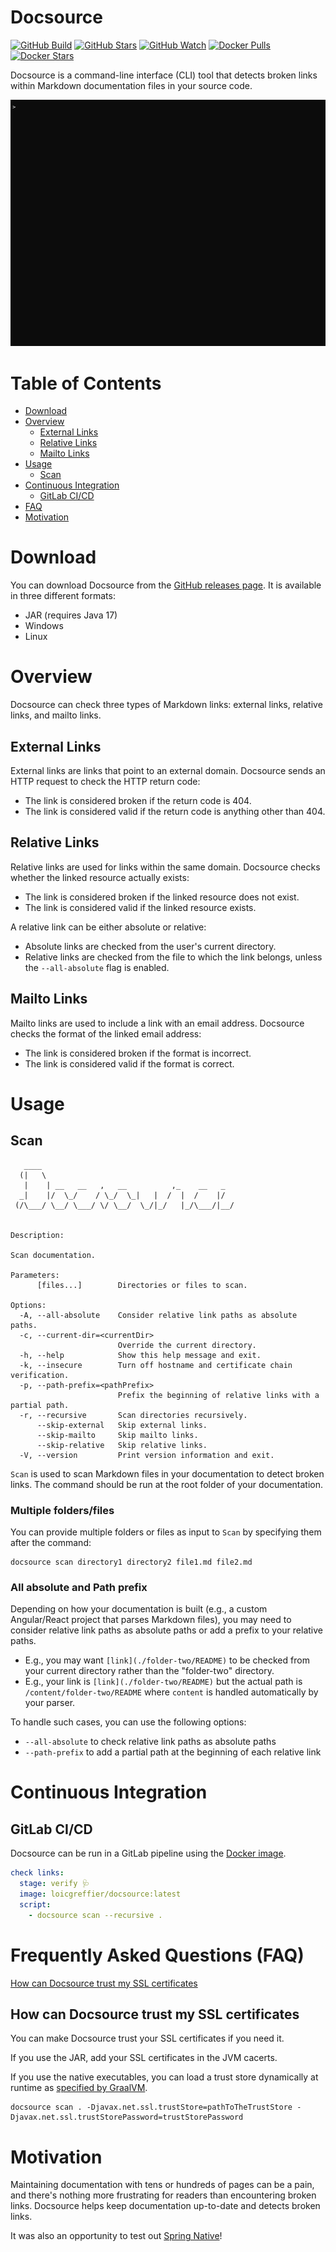 # Docsource

[![GitHub Build](https://img.shields.io/github/actions/workflow/status/loicgreffier/docsource/continuous_integration.yml?branch=main&logo=github&style=for-the-badge)](https://github.com/loicgreffier/docsource/actions/workflows/continuous_integration.yml)
[![GitHub Stars](https://img.shields.io/github/stars/loicgreffier/docsource?logo=github&style=for-the-badge)](https://github.com/loicgreffier/docsource)
[![GitHub Watch](https://img.shields.io/github/watchers/loicgreffier/docsource?logo=github&style=for-the-badge)](https://github.com/loicgreffier/docsource)
[![Docker Pulls](https://img.shields.io/docker/pulls/loicgreffier/docsource?label=Pulls&logo=docker&style=for-the-badge)](https://hub.docker.com/r/loicgreffier/docsource/tags)
[![Docker Stars](https://img.shields.io/docker/stars/loicgreffier/docsource?label=Stars&logo=docker&style=for-the-badge)](https://hub.docker.com/r/loicgreffier/docsource)

Docsource is a command-line interface (CLI) tool that detects broken links within Markdown documentation files in your source code.

![](.readme/demo.gif)

# Table of Contents

* [Download](#download)
* [Overview](#overview)
  * [External Links](#external-links)
  * [Relative Links](#relative-links)
  * [Mailto Links](#mailto-links)
* [Usage](#usage)
  * [Scan](#scan)
* [Continuous Integration](#continuous-integration)
  * [GitLab CI/CD](#gitlab-cicd)
* [FAQ](#frequently-asked-questions-faq)
* [Motivation](#motivation)

# Download

You can download Docsource from the [GitHub releases page](https://github.com/loicgreffier/docsource/releases). It is available in three different formats:
- JAR (requires Java 17)
- Windows
- Linux

# Overview

Docsource can check three types of Markdown links: external links, relative links, and mailto links.

## External Links

External links are links that point to an external domain. Docsource sends an HTTP request to check the HTTP return code:
- The link is considered broken if the return code is 404.
- The link is considered valid if the return code is anything other than 404.

## Relative Links

Relative links are used for links within the same domain. Docsource checks whether the linked resource actually exists:
- The link is considered broken if the linked resource does not exist.
- The link is considered valid if the linked resource exists.

A relative link can be either absolute or relative:
- Absolute links are checked from the user's current directory.
- Relative links are checked from the file to which the link belongs, unless the `--all-absolute` flag is enabled.

## Mailto Links

Mailto links are used to include a link with an email address. Docsource checks the format of the linked email address:
- The link is considered broken if the format is incorrect.
- The link is considered valid if the format is correct.

# Usage

## Scan 

```console
   ____
  (|   \
   |    | __   __   ,   __          ,_    __   _
  _|    |/  \_/    / \_/  \_|   |  /  |  /    |/
 (/\___/ \__/ \___/ \/ \__/  \_/|_/   |_/\___/|__/


Description:

Scan documentation.

Parameters:
      [files...]        Directories or files to scan.

Options:
  -A, --all-absolute    Consider relative link paths as absolute paths.
  -c, --current-dir=<currentDir>
                        Override the current directory.
  -h, --help            Show this help message and exit.
  -k, --insecure        Turn off hostname and certificate chain verification.
  -p, --path-prefix=<pathPrefix>
                        Prefix the beginning of relative links with a partial path.
  -r, --recursive       Scan directories recursively.
      --skip-external   Skip external links.
      --skip-mailto     Skip mailto links.
      --skip-relative   Skip relative links.
  -V, --version         Print version information and exit.
```

`Scan` is used to scan Markdown files in your documentation to detect broken links. The command should be run at the root folder of your documentation.

### Multiple folders/files

You can provide multiple folders or files as input to `Scan` by specifying them after the command:

```console
docsource scan directory1 directory2 file1.md file2.md
```

### All absolute and Path prefix

Depending on how your documentation is built (e.g., a custom Angular/React project that parses Markdown files), you may need to consider relative link paths as absolute paths or add a prefix to your relative paths.
- E.g., you may want `[link](./folder-two/README)` to be checked from your current directory rather than the "folder-two" directory.
- E.g., your link is `[link](./folder-two/README)` but the actual path is `/content/folder-two/README` where `content` is handled automatically by your parser.

To handle such cases, you can use the following options:
- `--all-absolute` to check relative link paths as absolute paths
- `--path-prefix` to add a partial path at the beginning of each relative link

# Continuous Integration

## GitLab CI/CD

Docsource can be run in a GitLab pipeline using the [Docker image](https://hub.docker.com/r/loicgreffier/docsource).

```yaml
check links:
  stage: verify 🩺
  image: loicgreffier/docsource:latest
  script:
    - docsource scan --recursive .
```

# Frequently Asked Questions (FAQ)

[How can Docsource trust my SSL certificates](#how-can-docsource-trust-my-ssl-certificates)

## How can Docsource trust my SSL certificates

You can make Docsource trust your SSL certificates if you need it.

If you use the JAR, add your SSL certificates in the JVM cacerts.

If you use the native executables, you can load a trust store dynamically at runtime as [specified by GraalVM](https://www.graalvm.org/22.1/reference-manual/native-image/CertificateManagement/).

```console
docsource scan . -Djavax.net.ssl.trustStore=pathToTheTrustStore -Djavax.net.ssl.trustStorePassword=trustStorePassword
```

# Motivation

Maintaining documentation with tens or hundreds of pages can be a pain, and there's nothing more frustrating for readers than encountering broken links. Docsource helps keep documentation up-to-date and detects broken links. 

It was also an opportunity to test out [Spring Native](https://docs.spring.io/spring-native/docs/current/reference/htmlsingle/)!
